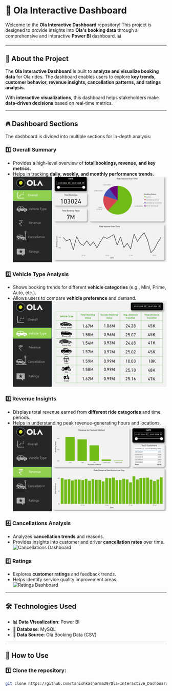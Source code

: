 # 🚖 Ola Interactive Dashboard

Welcome to the **Ola Interactive Dashboard** repository! This project is designed to provide insights into **Ola's booking data** through a comprehensive and interactive **Power BI** dashboard. 📊

---

## 📌 About the Project

The **Ola Interactive Dashboard** is built to **analyze and visualize booking data** for Ola rides. The dashboard enables users to explore **key trends, customer behavior, revenue insights, cancellation patterns, and ratings analysis.**  

With **interactive visualizations**, this dashboard helps stakeholders make **data-driven decisions** based on real-time metrics.

---

## 🔥 Dashboard Sections

The dashboard is divided into multiple sections for in-depth analysis:

### 1️⃣ **Overall Summary**  
   - Provides a high-level overview of **total bookings, revenue, and key metrics.**
   - Helps in tracking **daily, weekly, and monthly performance trends.**  
   ![Overall Dashboard](https://github.com/tanishkasharma29/Ola-Interactive_Dashboard/blob/main/Overall.png?raw=true)

### 2️⃣ **Vehicle Type Analysis**  
   - Shows booking trends for different **vehicle categories** (e.g., Mini, Prime, Auto, etc.).
   - Allows users to compare **vehicle preference** and demand.  
   ![Vehicle Type Dashboard](https://github.com/tanishkasharma29/Ola-Interactive_Dashboard/blob/main/Vehicle_Type.png?raw=true)

### 3️⃣ **Revenue Insights**  
   - Displays total revenue earned from **different ride categories** and time periods.
   - Helps in understanding peak revenue-generating hours and locations.  
   ![Revenue Dashboard](https://github.com/tanishkasharma29/Ola-Interactive_Dashboard/blob/main/Revenue.png?raw=true)

### 4️⃣ **Cancellations Analysis**  
   - Analyzes **cancellation trends** and reasons.
   - Provides insights into customer and driver **cancellation rates** over time.  
   ![Cancellations Dashboard](link-to-cancellations-image)

### 5️⃣ **Ratings**  
   - Explores **customer ratings** and feedback trends.
   - Helps identify service quality improvement areas.  
   ![Ratings Dashboard](link-to-ratings-image)

---

## 🛠️ Technologies Used

- **📊 Data Visualization**: Power BI  
- **📂 Database**: MySQL  
- **📜 Data Source**: Ola Booking Data (CSV)  
 

---

## 🚀 How to Use

### 1️⃣ Clone the repository:
```bash
git clone https://github.com/tanishkasharma29/Ola-Interactive_Dashboard.git
